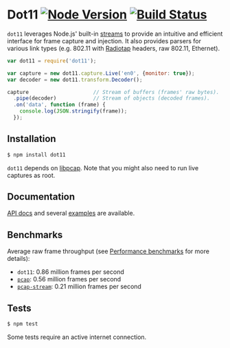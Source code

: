# Dot11 [![Node Version](https://img.shields.io/node/v/gh-badges.svg?style=flat)](https://www.npmjs.com/package/dot11) [![Build Status](https://travis-ci.org/mtth/dot11.svg?branch=master)](https://travis-ci.org/mtth/dot11)

`dot11` leverages Node.js' built-in [streams][] to provide an intuitive and
efficient interface for frame capture and injection. It also provides parsers
for various link types (e.g. 802.11 with [Radiotap][] headers, raw 802.11,
Ethernet).

```javascript
var dot11 = require('dot11');

var capture = new dot11.capture.Live('en0', {monitor: true});
var decoder = new dot11.transform.Decoder();

capture                     // Stream of buffers (frames' raw bytes).
  .pipe(decoder)            // Stream of objects (decoded frames).
  .on('data', function (frame) {
    console.log(JSON.stringify(frame));
  });
```


## Installation

```bash
$ npm install dot11
```

`dot11` depends on [libpcap][]. Note that you might also need to run live
captures as root.


## Documentation

[API docs][] and several [examples][] are available.


## Benchmarks

Average raw frame throughput (see [Performance benchmarks][benchmarks] for more
details):

+ `dot11`: 0.86 million frames per second
+ [`pcap`][node_pcap]: 0.56 million frames per second
+ [`pcap-stream`][pcap-stream]: 0.21 million frames per second


## Tests

```bash
$ npm test
```

Some tests require an active internet connection.


[Radiotap]: http://www.radiotap.org/
[streams]: http://nodejs.org/api/stream.html
[libpcap]: http://www.tcpdump.org/
[API docs]: https://github.com/mtth/dot11/blob/master/doc/api.md
[examples]: https://github.com/mtth/dot11/blob/master/doc/examples.md
[benchmarks]: https://github.com/mtth/dot11/blob/master/doc/perf.md
[node_pcap]: https://github.com/mranney/node_pcap
[pcap-stream]: https://github.com/wanderview/node-pcap-stream

